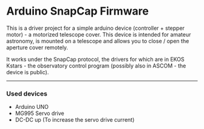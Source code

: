 Arduino SnapCap Firmware
===============
This is a driver project for a simple arduino device (controller + stepper motor) - a motorized telescope cover. This device is intended for amateur astronomy, is mounted on a telescope and allows you to close / open the aperture cover remotely.

It works under the SnapCap protocol, the drivers for which are in EKOS Kstars - the observatory control program (possibly also in ASCOM - the device is public).

----------------------

### Used devices

- Arduino UNO
- MG995 Servo drive
- DC-DC up (To increase the servo drive current)
